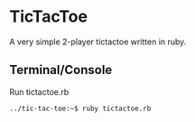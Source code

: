 # TicTacToe

A very simple 2-player tictactoe written in ruby.

## Terminal/Console
Run tictactoe.rb

```
../tic-tac-toe:~$ ruby tictactoe.rb 
```
